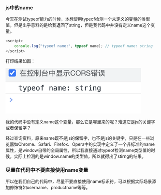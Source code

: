 ### js中的name

今天在测试typeof能力的时候，本想使用typeof检测一个未定义的变量的类型值，但是出乎意料的是给我返回了string，但是我代码中并没有定义name这个变量。

```js
<script>
    console.log("typeof name:", typeof name); // typeof name: string
</script>
```

打印结果如图：

![typof检测未定义变量name的类型值](./images/i6.png)

我的代码中没有定义name这个变量，那么它是哪里来的呢？难道它是js的关键字或者保留字？

经过查询资料，原来name既不是js的保留字，也不是js的关键字，只是在一些浏览器如Chrome、Safari、Firefox、Opera中的实现中定义了一个非标准的name属性，是window自带的全局属性，所以我直接通过typeof检测name类型值的时候，实际上检测的是window.name的类型值，所以就得出了stirng的结果。

### 尽量在代码中不要直接使用name变量

所以在我们自己的代码中，尽量不要直接使用name标识符，可以根据实际场景添加修饰符如username、productname等等。